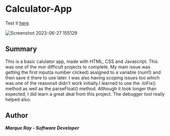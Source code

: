# Calculator-App

Test it [here](https://mray2k4.github.io/Calculator-App/)

![Screenshot 2023-06-27 155129](https://github.com/Mray2k4/Calculator-App/assets/99221965/92dac0d7-e024-4e48-ab1c-cecdce3c9868)

## Summary
This is a basic calulator app, made with HTML, CSS and Javascript. This was one of the mor difficult projects to complete. My main issue was getting the first input(a number clicked) assigned to a variable (num1) and then save it there to use later. I was also having scoping issues too which was one of the reasonsit didn't work initially.I learned to use the .toFix() method as well as the parseFloat() method. Although it took longer than expected, I did learn a great deal from this project. The debugger tool really helped also.

## Author
***Marque Ray - Software Developer***
